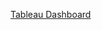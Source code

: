 [Tableau Dashboard]((https://public.tableau.com/app/profile/b.tarun/viz/HRAnalyticsDashboard_17339271102860/HRAnalyticsdashboard))
